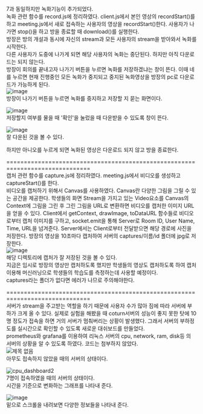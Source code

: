 7과 동일하지만 녹화기능이 추가되었다.   
녹화 관련 함수를 record.js에 정리하였다. client.js에서 본인 영상의 recordStart()를 하고 meeting.js에서 새로 접속하는 사용자의 영상을 recordStart()한다. 사용자가 나가면 stop()을 하고 방을 종료할 때 download()를 실행한다.   
방장은 방의 개설과 동시에 자신의 stream과 모든 사용자의 stream을 받아와서 녹화를 시작한다.   
다른 사용자가 도중에 나가게 되면 해당 사용자의 녹화는 중단된다. 하지만 아직 다운로드는 되지 않는다.   
방장이 회의를 끝내고자 나가기 버튼을 누르면 녹화를 저장하겠냐는 창이 뜬다. 이때 네를 누르면 현재 진행중인 모든 녹화가 중지되고 중지된 녹화영상을 방장의 pc로 다운로드가 가능하게 된다.   
![image](https://user-images.githubusercontent.com/49871871/128482595-dfe2f604-7fc9-4ab7-aaca-5d2d7a4218de.png)   
 방장이 나가기 버튼을 누르면 녹화를 중지하고 저장할 지 묻는 화면이다.   
    
![image](https://user-images.githubusercontent.com/49871871/128482704-8131ab65-aaaf-4b1c-8e4e-8d0f2989ec7f.png)   
저장할지 여부를 물을 때 '확인'을 눌렀을 때 다운받을 수 있도록 창이 뜬다.   
   
![image](https://user-images.githubusercontent.com/49871871/128482897-bd5f6289-db6b-4dd0-94e9-dff6a1c134ad.png)   
잘 다운된 것을 볼 수 있다.

하지만 아니오를 누르게 되면 녹화된 영상은 다운로드 되지 않고 방을 종료한다.   


    
    
==============================================================================       
캡처 관련 함수를 capture.js에 정리하였다. meeting.js에서 비디오를 생성하고 captureStart()를 한다.   
비디오를 캡처하기 위해서 Canvas를 사용하였다. Canvas란 다양한 그림을 그릴 수 있는 공간을 제공한다. 학생들의 화면 Stream을 가지고 있는 Video요소를 Canvas의 Context에 그림을 그린 후 그린 그림을 URL로 변환하면 비디오를 캡처한 이미지 URL을 얻을 수 있다. Client에서 getContext, drawImage, toDataURL 함수들로 비디오로부터 캡처 이미지를 구하고, socket.emit을 통해 Server로 Room ID, User Name, Time, URL을 넘겨준다. Server에서는 Client로부터 전달받으면 해당 경로에 사진을 저장한다.
방장의 영상을 10초마다 캡처하여 서버의 captures/이름/id 폴더에 jpg로 저장한다.    
![image](https://user-images.githubusercontent.com/49871871/129306360-b51ca15e-4bc3-4252-ba5f-40b2f6dde8c8.png)   
해당 디렉토리에 캡처가 잘 저장된 것을 볼 수 있다.    
지금은 임시로 방장의 영상만 캡처하도록 했지만 학생들의 영상도 캡처하도록 하여 캡처  이용해 머신러닝으로 학생들의 학습도를 측정하는데 사용할 예정이다.   
captures라는 폴더가 없다면 에러가 나므로 주의해야한다.   

==============================================================================       
 서버가 stream을 주고받는 역할을 하기 때문에 사용자 수가 많아 짐에 따라 서버에 부하가 크게 올 수 있다. 실제로 실험을 해봤을 때 coturn서버의 성능이 좋지 못한 탓에 10명 정도가 접속을 하면 거의 서버가 멈춰버리는 상황이 발생했다. 그래서 서버의 부하정도를 실시간으로 확인할 수 있도록 새로운 대쉬보드를 만들었다.      
prometheus와 grafana를 이용하여 리눅스 서버의 cpu, network, ram, disk등 의 서버의 상황을 알 수 있도록 하였다. 코드는 첨부하지 않았다.   
![제목 없음](https://user-images.githubusercontent.com/49871871/130419511-0aad8e95-04f6-40c8-86f9-167504aeed4f.png)   
아무도 접속하지 않았을 때의 서버의 상태이다.   
   
![cpu_dashboard2](https://user-images.githubusercontent.com/49871871/130418206-3c7acd12-ed25-47c0-af85-5caa36b2ebcc.PNG)   
7명이 접속하였을 때의 서버의 상태이다.   
시간을 기준으로 변화하는 그래프를 나타내 준다.    
   
![image](https://user-images.githubusercontent.com/49871871/130418400-730bf1c3-9b05-4e74-8ac0-960a73c682ca.png)    
밑으로 스크롤을 내려보면 다양한 정보들을 나타내 준다.   



